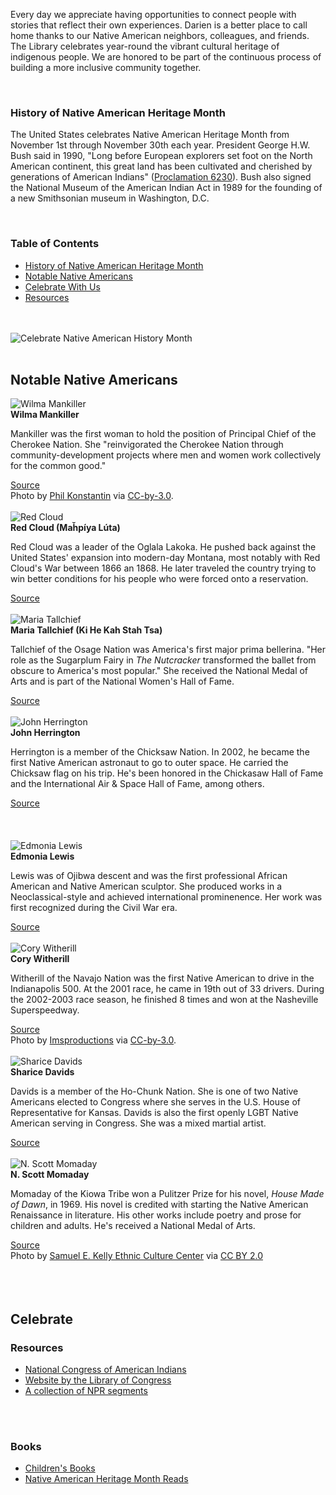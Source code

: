 Every day we appreciate having opportunities to connect people with stories that reflect their own experiences. Darien is a better place to call home thanks to our Native American neighbors, colleagues, and friends. The Library celebrates year-round the vibrant cultural heritage of indigenous people. We are honored to be part of the continuous process of building a more inclusive community together.

<br />

<a name="History"></a>
<div class="row">
<div class="col-md-5">

### History of Native American Heritage Month
The United States celebrates Native American Heritage Month from November 1st through November 30th each year. President George H.W. Bush said in 1990, "Long before European explorers set foot on the North American continent, this great land has been cultivated and cherished by generations of American Indians" ([Proclamation 6230](https://dar.to/3cbVFFi "Proclaimation 6230")). Bush also signed the National Museum of the American Indian Act in 1989 for the founding of a new Smithsonian museum in Washington, D.C.

<!-- Visit Darien Library through the month of May to view our AAPI Heritage Month book displays. -->
<br />

### Table of Contents

<ul>
<li><a href="#History">History of Native American Heritage Month</a></li>
<li><a href="#Notable">Notable Native Americans</a></li>
<li><a href="#Celebrate">Celebrate With Us</a></li>
<li><a href="#Resources">Resources</a></li>
</ul>

<br />
<br />

</div>
<div class="col-md-7">

<img class="img-responsive center-block" src="/uploads/departments/adults/native_american_heritage_month.jpg" alt="Celebrate Native American History Month" />

</div>
</div>

<br />

<a name="Notable"></a>
<div class="container content">
<div class="text-center margin-bottom-50">
<h2 class="title-v2 title-center">Notable Native Americans</h2>
</div>
</div>

<div class="row">
<div class="col-md-3">
<img class="img-responsive center-block" src="/uploads/departments/adults/wilma_mankiller.jpg" alt="Wilma Mankiller" />
<br />
<strong>Wilma Mankiller</strong>
<p>Mankiller was the first woman to hold the position of Principal Chief of the Cherokee Nation. She "reinvigorated the Cherokee Nation through community-development projects where men and women work collectively for the common good."</p>
<a href="https://dar.to/3kHO3z4">Source</a>
<br />
Photo by <a href="https://dar.to/3kEs648">Phil Konstantin</a> via <a href="https://dar.to/2XjG8iN">CC-by-3.0</a>.
<br />
<br />
</div>

<div class="col-md-3">
<img class="img-responsive center-block" src="/uploads/departments/adults/red_cloud_by_John_K_Hillers_circa_1880.jpg" alt="Red Cloud" />
<br />
<strong>Red Cloud (Maȟpíya Lúta)</strong>
<p>Red Cloud was a leader of the Oglala Lakoka. He pushed back against the United States' expansion into modern-day Montana, most notably with Red Cloud's War between 1866 an 1868. He later traveled the country trying to win better conditions for his people who were forced onto a reservation. </p>
<a href="https://dar.to/30uiP7E">Source</a>
<br />
<br />
</div>

<div class="col-md-3">
<img class="img-responsive center-block" src="/uploads/departments/adults/maria_tallchief.png" alt="Maria Tallchief" />
<br />
<strong>Maria Tallchief (Ki He Kah Stah Tsa)</strong>
<p>Tallchief of the Osage Nation was America's first major prima bellerina. "Her role as the Sugarplum Fairy in <em>The Nutcracker</em> transformed the ballet from obscure to America's most popular." She received the National Medal of Arts and is part of the National Women's Hall of Fame.</p>
<a href="https://dar.to/3kxZOYN">Source</a>
<br />
<br />
</div>

<div class="col-md-3">
<img class="img-responsive center-block" src="/uploads/departments/adults/john_herrington.jpg" alt="John Herrington" />
<br />
<strong>John Herrington</strong>
<p>Herrington is a member of the Chicksaw Nation. In 2002, he became the first Native American astronaut to go to outer space. He carried the Chicksaw flag on his trip. He's been honored in the Chickasaw Hall of Fame and the International Air & Space Hall of Fame, among others.</p>
<a href="https://dar.to/3kFJVj3">Source</a>
<br />
<br />
</div>
</div>

<br />
<br />

<div class="row">
<div class="col-md-3">

<img class="img-responsive center-block" src="/uploads/departments/adults/edmonia_lewis.jpg" alt="Edmonia Lewis" />
<br />
<strong>Edmonia Lewis</strong>
<p>Lewis was of Ojibwa descent and was the first professional African American and Native American sculptor. She produced works in a Neoclassical-style and achieved international prominenence. Her work was first recognized during the Civil War era.</p>
<a href="https://dar.to/3Fb1saH">Source</a>
<br />
<br />
</div>

<div class="col-md-3">
<img class="img-responsive center-block" src="/uploads/departments/adults/cory_witherill.jpg" alt="Cory Witherill" />
<br />
<strong>Cory Witherill</strong>
<p>Witherill of the Navajo Nation was the first Native American to drive in the Indianapolis 500. At the 2001 race, he came in 19th out of 33 drivers. During the 2002-2003 race season, he finished 8 times and won at the Nasheville Superspeedway.</p>
<a href="https://dar.to/31U93Mu">Source</a>
<br />
Photo by <a href="https://dar.to/3FdJ9lg">Imsproductions</a> via <a href="https://dar.to/2XjG8iN">CC-by-3.0</a>.
<br />
<br />
</div>

<div class="col-md-3">
<img class="img-responsive center-block" src="/uploads/departments/adults/sharice_davids.jpg" alt="Sharice Davids" />
<br />
<strong>Sharice Davids</strong>
<p>Davids is a member of the Ho-Chunk Nation. She is one of two Native Americans elected to Congress where she serves in the U.S. House of Representative for Kansas. Davids is also the first openly LGBT Native American serving in Congress. She was a mixed martial artist.</p>
<a href="https://dar.to/3Fb1saH">Source</a>
<br />
<br />
</div>

<div class="col-md-3">
<img class="img-responsive center-block" src="/uploads/departments/adults/n_scott_momaday.jpg" alt="N. Scott Momaday" />
<br />
<strong>N. Scott Momaday</strong>
<p>Momaday of the Kiowa Tribe won a Pulitzer Prize for his novel, <em>House Made of Dawn</em>, in 1969. His novel is credited with starting the Native American Renaissance in literature. His other works include poetry and prose for children and adults. He's received a National Medal of Arts.</p>
<a href="https://dar.to/3kF67da">Source</a>
<br />
Photo by <a href="https://dar.to/3CkJ7Gy">Samuel E. Kelly Ethnic Culture Center</a> via <a href="https://dar.to/3lSdCyP">CC BY 2.0</a>
<br />
<br />
</div>
</div>

<br />
<br />

<a name="Celebrate"></a>
<div class="container content">
<div class="text-center margin-bottom-50">
<h2 class="title-v2 title-center">Celebrate</h2>
</div>
</div>

<a name="Resources"></a>
<div class="row">
<div class="col-md-4">

### Resources

* [National Congress of American Indians](https://dar.to/3DjIAWD "Website by the National Congress of American Indians")
* [Website by the Library of Congress](https://dar.to/2zOny2E "Website by the Library of Congress")
* [A collection of NPR segments](https://dar.to/3HquQLZ "A collection of NPR segments")
<br />

<br />
</div>
<div class="col-md-4">

### Books
* [Children's Books](https://dar.to/3iFKfdK "Children's Books for Native American Heritage Month")
* [Native American Heritage Month Reads](https://dar.to/3BLUcjs "Books on Native American Heritage Month")
<br />
<br />
</div>
</div>